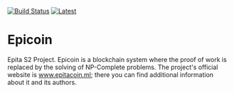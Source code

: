 [![Build Status](https://travis-ci.org/f-u-corp/Epicoin.svg)](https://travis-ci.org/f-u-corp/Epicoin) [![Latest](http://github-release-version.herokuapp.com/github/f-u-corp/Epicoin/release.svg?style=flat)](https://github.com/f-u-corp/Epicoin/releases/latest)
# Epicoin
Epita S2 Project. Epicoin is a blockchain system where the proof of work is replaced by the solving of NP-Complete problems.
The project's official website is www.epitacoin.ml; there you can find additional information about it and its authors.
